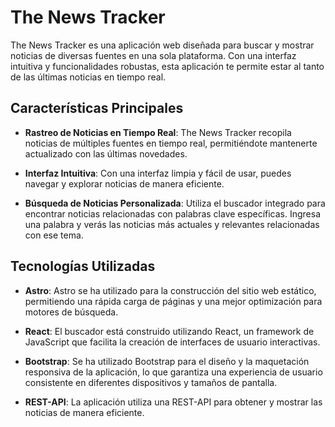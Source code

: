 # The News Tracker

The News Tracker es una aplicación web diseñada para buscar y mostrar noticias de diversas fuentes en una sola plataforma. Con una interfaz intuitiva y funcionalidades robustas, esta aplicación te permite estar al tanto de las últimas noticias en tiempo real.

## Características Principales

- **Rastreo de Noticias en Tiempo Real**: The News Tracker recopila noticias de múltiples fuentes en tiempo real, permitiéndote mantenerte actualizado con las últimas novedades.
  
- **Interfaz Intuitiva**: Con una interfaz limpia y fácil de usar, puedes navegar y explorar noticias de manera eficiente.
  
- **Búsqueda de Noticias Personalizada**: Utiliza el buscador integrado para encontrar noticias relacionadas con palabras clave específicas. Ingresa una palabra y verás las noticias más actuales y relevantes relacionadas con ese tema.


## Tecnologías Utilizadas

- **Astro**: Astro se ha utilizado para la construcción del sitio web estático, permitiendo una rápida carga de páginas y una mejor optimización para motores de búsqueda.
  
- **React**: El buscador está construido utilizando React, un framework de JavaScript que facilita la creación de interfaces de usuario interactivas.
  
- **Bootstrap**: Se ha utilizado Bootstrap para el diseño y la maquetación responsiva de la aplicación, lo que garantiza una experiencia de usuario consistente en diferentes dispositivos y tamaños de pantalla.
  
- **REST-API**: La aplicación utiliza una REST-API para obtener y mostrar las noticias de manera eficiente.
